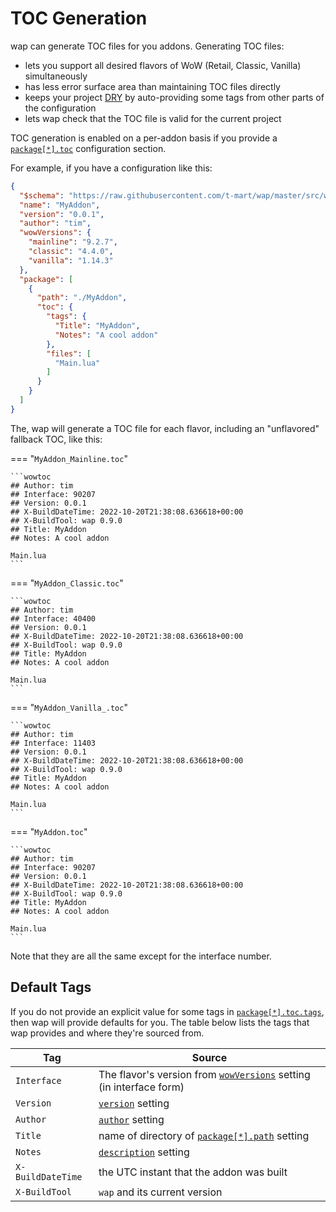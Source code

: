 # TOC Generation

wap can generate TOC files for you addons. Generating TOC files:

- lets you support all desired flavors of WoW (Retail, Classic, Vanilla) simultaneously
- has less error surface area than maintaining TOC files directly
- keeps your project [DRY](https://en.wikipedia.org/wiki/Don%27t_repeat_yourself) by auto-providing
  some tags from other parts of the configuration
- lets wap check that the TOC file is valid for the current project

TOC generation is enabled on a per-addon basis if you provide a
[`package[*].toc`](configuration.md#packagetoc) configuration section.

For example, if you have a configuration like this:

```json
{
  "$schema": "https://raw.githubusercontent.com/t-mart/wap/master/src/wap/schema/wap.schema.json",
  "name": "MyAddon",
  "version": "0.0.1",
  "author": "tim",
  "wowVersions": {
    "mainline": "9.2.7",
    "classic": "4.4.0",
    "vanilla": "1.14.3"
  },
  "package": [
    {
      "path": "./MyAddon",
      "toc": {
        "tags": {
          "Title": "MyAddon",
          "Notes": "A cool addon"
        },
        "files": [
          "Main.lua"
        ]
      }
    }
  ]
}
```

The, wap will generate a TOC file for each flavor, including an "unflavored" fallback TOC, like
this:


=== "`MyAddon_Mainline.toc`"


    ```wowtoc
    ## Author: tim
    ## Interface: 90207
    ## Version: 0.0.1
    ## X-BuildDateTime: 2022-10-20T21:38:08.636618+00:00
    ## X-BuildTool: wap 0.9.0
    ## Title: MyAddon
    ## Notes: A cool addon

    Main.lua
    ```

=== "`MyAddon_Classic.toc`"


    ```wowtoc
    ## Author: tim
    ## Interface: 40400
    ## Version: 0.0.1
    ## X-BuildDateTime: 2022-10-20T21:38:08.636618+00:00
    ## X-BuildTool: wap 0.9.0
    ## Title: MyAddon
    ## Notes: A cool addon

    Main.lua
    ```

=== "`MyAddon_Vanilla_.toc`"


    ```wowtoc
    ## Author: tim
    ## Interface: 11403
    ## Version: 0.0.1
    ## X-BuildDateTime: 2022-10-20T21:38:08.636618+00:00
    ## X-BuildTool: wap 0.9.0
    ## Title: MyAddon
    ## Notes: A cool addon

    Main.lua
    ```

=== "`MyAddon.toc`"


    ```wowtoc
    ## Author: tim
    ## Interface: 90207
    ## Version: 0.0.1
    ## X-BuildDateTime: 2022-10-20T21:38:08.636618+00:00
    ## X-BuildTool: wap 0.9.0
    ## Title: MyAddon
    ## Notes: A cool addon

    Main.lua
    ```

Note that they are all the same except for the interface number.

## Default Tags

If you do not provide an explicit value for some tags in
[`package[*].toc.tags`](./configuration.md#packagetoctags), then wap will provide defaults for you.
The table below lists the tags that wap provides and where they're sourced from.

| Tag               | Source                                                                                                |
|-------------------|-------------------------------------------------------------------------------------------------------|
| `Interface`       | The flavor's version from [`wowVersions`](./configuration.md#wowversions) setting (in interface form) |
| `Version`         | [`version`](./configuration.md#version) setting                                                       |
| `Author`          | [`author`](./configuration.md#author) setting                                                         |
| `Title`           | name of directory of [`package[*].path`](./configuration.md#packagepath) setting                      |
| `Notes`           | [`description`](./configuration.md#description) setting                                               |
| `X-BuildDateTime` | the UTC instant that the addon was built                                                              |
| `X-BuildTool`     | `wap` and its current version                                                                         |
